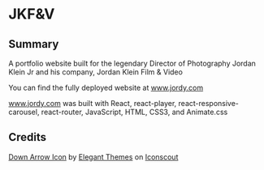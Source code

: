 # JKF&V

## Summary

A portfolio website built for the legendary Director of Photography Jordan Klein Jr and his company, Jordan Klein Film & Video 

You can find the fully deployed website at www.jordy.com

www.jordy.com was built with React, react-player, react-responsive-carousel, react-router, JavaScript, HTML, CSS3, and Animate.css


## Credits

<a href="https://iconscout.com/icons/down-arrow" target="_blank">Down Arrow Icon</a> by <a href="https://iconscout.com/contributors/elegant-themes">Elegant Themes</a> on <a href="https://iconscout.com">Iconscout</a>
